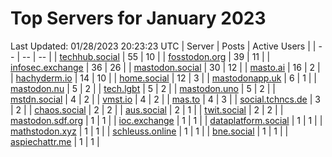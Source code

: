 # Top Servers for January 2023
Last Updated: 01/28/2023 20:23:23 UTC
| Server | Posts | Active Users |
| -- | -- | -- |
| [techhub.social](https://techhub.social/tags/PowerShell) | 55 | 10 |
| [fosstodon.org](https://fosstodon.org/tags/PowerShell) | 39 | 11 |
| [infosec.exchange](https://infosec.exchange/tags/PowerShell) | 36 | 26 |
| [mastodon.social](https://mastodon.social/tags/PowerShell) | 30 | 12 |
| [masto.ai](https://masto.ai/tags/PowerShell) | 16 | 2 |
| [hachyderm.io](https://hachyderm.io/tags/PowerShell) | 14 | 10 |
| [home.social](https://home.social/tags/PowerShell) | 12 | 3 |
| [mastodonapp.uk](https://mastodonapp.uk/tags/PowerShell) | 6 | 1 |
| [mastodon.nu](https://mastodon.nu/tags/PowerShell) | 5 | 2 |
| [tech.lgbt](https://tech.lgbt/tags/PowerShell) | 5 | 2 |
| [mastodon.uno](https://mastodon.uno/tags/PowerShell) | 5 | 2 |
| [mstdn.social](https://mstdn.social/tags/PowerShell) | 4 | 2 |
| [vmst.io](https://vmst.io/tags/PowerShell) | 4 | 2 |
| [mas.to](https://mas.to/tags/PowerShell) | 4 | 3 |
| [social.tchncs.de](https://social.tchncs.de/tags/PowerShell) | 3 | 2 |
| [chaos.social](https://chaos.social/tags/PowerShell) | 2 | 2 |
| [aus.social](https://aus.social/tags/PowerShell) | 2 | 1 |
| [twit.social](https://twit.social/tags/PowerShell) | 2 | 2 |
| [mastodon.sdf.org](https://mastodon.sdf.org/tags/PowerShell) | 1 | 1 |
| [ioc.exchange](https://ioc.exchange/tags/PowerShell) | 1 | 1 |
| [dataplatform.social](https://dataplatform.social/tags/PowerShell) | 1 | 1 |
| [mathstodon.xyz](https://mathstodon.xyz/tags/PowerShell) | 1 | 1 |
| [schleuss.online](https://schleuss.online/tags/PowerShell) | 1 | 1 |
| [bne.social](https://bne.social/tags/PowerShell) | 1 | 1 |
| [aspiechattr.me](https://aspiechattr.me/tags/PowerShell) | 1 | 1 |
